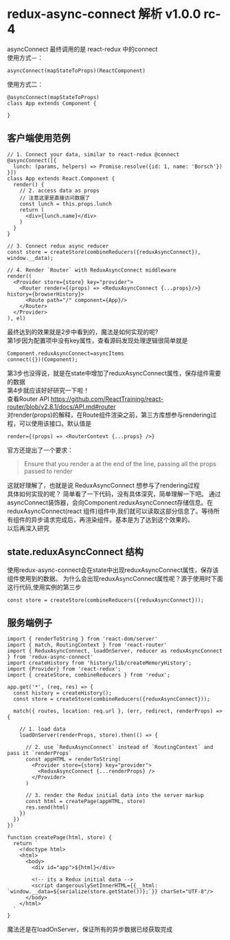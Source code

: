 redux-async-connect 解析 v1.0.0 rc-4
=======================
asyncConnect 最终调用的是 react-redux 中的connect  
使用方式－：  
```
asyncConnect(mapStateToProps)(ReactComponent)
```
使用方式二： 
```
@asyncConnect(mapStateToProps)
class App extends Component {
	
}
```
## 客户端使用范例
```
// 1. Connect your data, similar to react-redux @connect
@asyncConnect([{
  lunch: (params, helpers) => Promise.resolve({id: 1, name: 'Borsch'})
}])
class App extends React.Component {
  render() {
    // 2. access data as props
    // 注意这里是直接访问数据了
    const lunch = this.props.lunch
    return (
      <div>{lunch.name}</div>
    )
  }
}

// 3. Connect redux async reducer
const store = createStore(combineReducers({reduxAsyncConnect}), window.__data);

// 4. Render `Router` with ReduxAsyncConnect middleware
render((
  <Provider store={store} key="provider">
    <Router render={(props) => <ReduxAsyncConnect {...props}/>} history={browserHistory}>
      <Route path="/" component={App}/>
    </Router>
  </Provider>
), el)
```
最终达到的效果就是2步中看到的，魔法是如何实现的呢?   
第1步因为配置项中没有key属性，查看源码发现处理逻辑很简单就是  
```
Component.reduxAsyncConnect=asyncItems 
connect({})(Component);
```
第3步也没得说，就是在state中增加了reduxAsyncConnect属性，保存组件需要的数据  
第4步就应该好好研究一下啦！  
查看Router API https://github.com/ReactTraining/react-router/blob/v2.8.1/docs/API.md#router    
对render(props)的解释，在Route组件渲染之前，第三方库想参与rendering过程，可以使用该接口。默认值是    
```
render={(props) => <RouterContext {...props} />}
```
官方还提出了一个要求：
> Ensure that you render a <RouterContext> at the end of the line, passing all the props passed to render   

这就好理解了，也就是说 ReduxAsyncConnect 想参与了rendering过程  
具体如何实现的呢？ 
简单看了一下代码，没有具体深究，简单理解一下吧。
通过asyncConnect装饰器，会向Component.reduxAsyncConnect存储信息。在reduxAsyncConnect(react 组件)组件中,我们就可以读取这部分信息了。等待所有组件的异步请求完成后，再渲染组件。基本是为了达到这个效果的。  
以后再深入研究   

## state.reduxAsyncConnect 结构
使用redux-async-connect会在state中出现reduxAsyncConnect属性，保存该组件使用到的数据。
为什么会出现reduxAsyncConnect属性呢？源于使用时下面这行代码,使用实例的第三步
```
const store = createStore(combineReducers({reduxAsyncConnect}));
```
## 服务端例子
```
import { renderToString } from 'react-dom/server'
import { match, RoutingContext } from 'react-router'
import { ReduxAsyncConnect, loadOnServer, reducer as reduxAsyncConnect } from 'redux-async-connect'
import createHistory from 'history/lib/createMemoryHistory';
import {Provider} from 'react-redux';
import { createStore, combineReducers } from 'redux';

app.get('*', (req, res) => {
  const history = createHistory();
  const store = createStore(combineReducers({reduxAsyncConnect}));

  match({ routes, location: req.url }, (err, redirect, renderProps) => {

    // 1. load data
    loadOnServer(renderProps, store).then(() => {

      // 2. use `ReduxAsyncConnect` instead of `RoutingContext` and pass it `renderProps`
      const appHTML = renderToString(
        <Provider store={store} key="provider">
          <ReduxAsyncConnect {...renderProps} />
        </Provider>
      )

      // 3. render the Redux initial data into the server markup
      const html = createPage(appHTML, store)
      res.send(html)
    })
  })
})

function createPage(html, store) {
  return `
    <!doctype html>
    <html>
      <body>
        <div id="app">${html}</div>

        <!-- its a Redux initial data -->
        <script dangerouslySetInnerHTML={{__html: `window.__data=${serialize(store.getState())};`}} charSet="UTF-8"/>
      </body>
    </html>
  `
}
```
魔法还是在loadOnServer，保证所有的异步数据已经获取完成   
